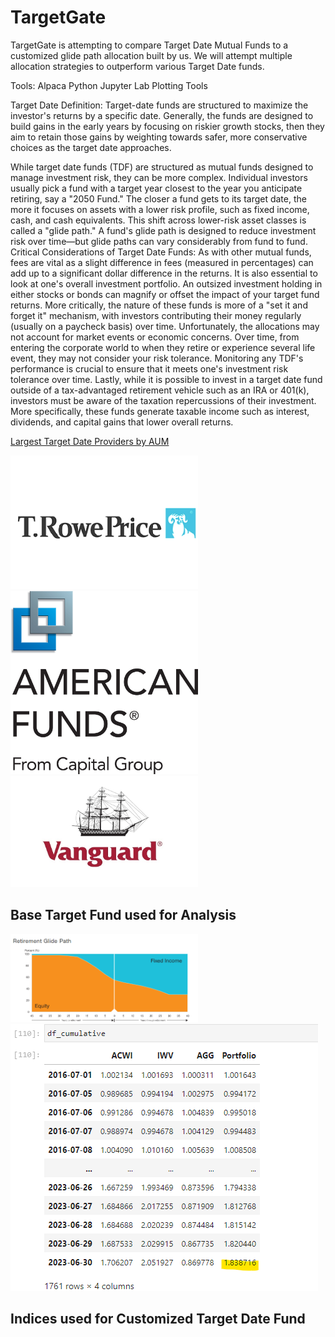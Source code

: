 # TargetGate

TargetGate is attempting to compare Target Date Mutual Funds to a customized glide path allocation built by us. We will attempt multiple allocation strategies to outperform various Target Date funds.

Tools:
Alpaca
Python
Jupyter Lab
Plotting Tools

Target Date Definition:
Target-date funds are structured to maximize the investor's returns by a specific date. Generally, the funds are designed to build gains in the early years by focusing on riskier growth stocks, then they aim to retain those gains by weighting towards safer, more conservative choices as the target date approaches.

While target date funds (TDF) are structured as mutual funds designed to manage investment risk, they can be more complex. Individual investors usually pick a fund with a target year closest to the year you anticipate retiring, say a "2050 Fund." The closer a fund gets to its target date, the more it focuses on assets with a lower risk profile, such as fixed income, cash, and cash equivalents. This shift across lower-risk asset classes is called a "glide path." A fund's glide path is designed to reduce investment risk over time—but glide paths can vary considerably from fund to fund.
Critical Considerations of Target Date Funds:
As with other mutual funds, fees are vital as a slight difference in fees (measured in percentages) can add up to a significant dollar difference in the returns.
It is also essential to look at one's overall investment portfolio. An outsized investment holding in either stocks or bonds can magnify or offset the impact of your target fund returns.
More critically, the nature of these funds is more of a "set it and forget it" mechanism, with investors contributing their money regularly (usually on a paycheck basis) over time. Unfortunately, the allocations may not account for market events or economic concerns. Over time, from entering the corporate world to when they retire or experience several life event, they may not consider your risk tolerance. Monitoring any TDF's performance is crucial to ensure that it meets one's investment risk tolerance over time.
Lastly, while it is possible to invest in a target date fund outside of a tax-advantaged retirement vehicle such as an IRA or 401(k), investors must be aware of the taxation repercussions of their investment. More specifically, these funds generate taxable income such as interest, dividends, and capital gains that lower overall returns.

<ins>Largest Target Date Providers by AUM</ins>

<img src="Images/TRowe-Price-Logo.png" width="300"/> <img src="Images/AmerFunds.jpg" width="300"/> <img src="Images/vanguard-logo.jpeg" width="300"/>


## Base Target Fund used for Analysis

<img src="Images/allocations.png" width="300"/> <img src="Images/ratios.png">

## Indices used for Customized Target Date Fund


## 

